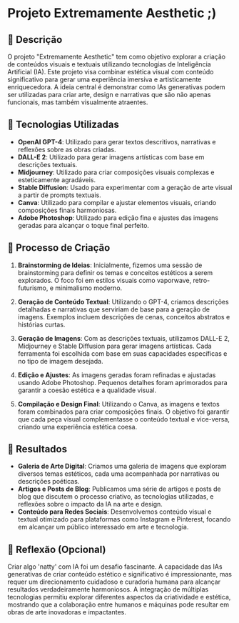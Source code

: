 # Projeto Extremamente Aesthetic ;)

## 📒 Descrição
O projeto "Extremamente Aesthetic" tem como objetivo explorar a criação de conteúdos visuais e textuais utilizando tecnologias de Inteligência Artificial (IA). Este projeto visa combinar estética visual com conteúdo significativo para gerar uma experiência imersiva e artisticamente enriquecedora. A ideia central é demonstrar como IAs generativas podem ser utilizadas para criar arte, design e narrativas que são não apenas funcionais, mas também visualmente atraentes.

## 🤖 Tecnologias Utilizadas
- **OpenAI GPT-4**: Utilizado para gerar textos descritivos, narrativas e reflexões sobre as obras criadas.
- **DALL-E 2**: Utilizado para gerar imagens artísticas com base em descrições textuais.
- **Midjourney**: Utilizado para criar composições visuais complexas e esteticamente agradáveis.
- **Stable Diffusion**: Usado para experimentar com a geração de arte visual a partir de prompts textuais.
- **Canva**: Utilizado para compilar e ajustar elementos visuais, criando composições finais harmoniosas.
- **Adobe Photoshop**: Utilizado para edição fina e ajustes das imagens geradas para alcançar o toque final perfeito.

## 🧐 Processo de Criação
1. **Brainstorming de Ideias**: Inicialmente, fizemos uma sessão de brainstorming para definir os temas e conceitos estéticos a serem explorados. O foco foi em estilos visuais como vaporwave, retro-futurismo, e minimalismo moderno.

2. **Geração de Conteúdo Textual**: Utilizando o GPT-4, criamos descrições detalhadas e narrativas que serviriam de base para a geração de imagens. Exemplos incluem descrições de cenas, conceitos abstratos e histórias curtas.

3. **Geração de Imagens**: Com as descrições textuais, utilizamos DALL-E 2, Midjourney e Stable Diffusion para gerar imagens artísticas. Cada ferramenta foi escolhida com base em suas capacidades específicas e no tipo de imagem desejada.

4. **Edição e Ajustes**: As imagens geradas foram refinadas e ajustadas usando Adobe Photoshop. Pequenos detalhes foram aprimorados para garantir a coesão estética e a qualidade visual.

5. **Compilação e Design Final**: Utilizando o Canva, as imagens e textos foram combinados para criar composições finais. O objetivo foi garantir que cada peça visual complementasse o conteúdo textual e vice-versa, criando uma experiência estética coesa.

## 🚀 Resultados
- **Galeria de Arte Digital**: Criamos uma galeria de imagens que exploram diversos temas estéticos, cada uma acompanhada por narrativas ou descrições poéticas.
- **Artigos e Posts de Blog**: Publicamos uma série de artigos e posts de blog que discutem o processo criativo, as tecnologias utilizadas, e reflexões sobre o impacto da IA na arte e design.
- **Conteúdo para Redes Sociais**: Desenvolvemos conteúdo visual e textual otimizado para plataformas como Instagram e Pinterest, focando em alcançar um público interessado em arte e tecnologia.

## 💭 Reflexão (Opcional)
Criar algo 'natty' com IA foi um desafio fascinante. A capacidade das IAs generativas de criar conteúdo estético e significativo é impressionante, mas requer um direcionamento cuidadoso e curadoria humana para alcançar resultados verdadeiramente harmoniosos. A integração de múltiplas tecnologias permitiu explorar diferentes aspectos da criatividade e estética, mostrando que a colaboração entre humanos e máquinas pode resultar em obras de arte inovadoras e impactantes.
